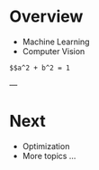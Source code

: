 # Overview

- Machine Learning
- Computer Vision

`$$a^2 + b^2 = 1`

—

# Next

- Optimization
- More topics …

